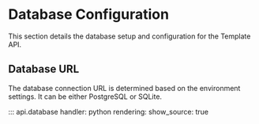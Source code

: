 # Database Configuration

This section details the database setup and configuration for the Template API.

## Database URL

The database connection URL is determined based on the environment settings. It can be either PostgreSQL or SQLite.


::: api.database
    handler: python
    rendering:
      show_source: true